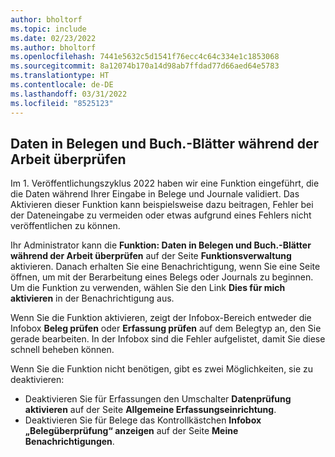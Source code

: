 ```yaml
---
author: bholtorf
ms.topic: include
ms.date: 02/23/2022
ms.author: bholtorf
ms.openlocfilehash: 7441e5632c5d1541f76ecc4c64c334e1c1853068
ms.sourcegitcommit: 8a12074b170a14d98ab7ffdad77d66aed64e5783
ms.translationtype: HT
ms.contentlocale: de-DE
ms.lasthandoff: 03/31/2022
ms.locfileid: "8525123"
---
```

## <a name="check-data-in-documents-and-journals-while-you-work"></a>Daten in Belegen und Buch.-Blätter während der Arbeit überprüfen

Im 1. Veröffentlichungszyklus 2022 haben wir eine Funktion eingeführt, die die Daten während Ihrer Eingabe in Belege und Journale validiert. Das Aktivieren dieser Funktion kann beispielsweise dazu beitragen, Fehler bei der Dateneingabe zu vermeiden oder etwas aufgrund eines Fehlers nicht veröffentlichen zu können. 

Ihr Administrator kann die **Funktion: Daten in Belegen und Buch.-Blätter während der Arbeit überprüfen** auf der Seite **Funktionsverwaltung** aktivieren. Danach erhalten Sie eine Benachrichtigung, wenn Sie eine Seite öffnen, um mit der Berarbeitung eines Belegs oder Journals zu beginnen. Um die Funktion zu verwenden, wählen Sie den Link **Dies für mich aktivieren** in der Benachrichtigung aus. 

Wenn Sie die Funktion aktivieren, zeigt der Infobox-Bereich entweder die Infobox **Beleg prüfen** oder **Erfassung prüfen** auf dem Belegtyp an, den Sie gerade bearbeiten. In der Infobox sind die Fehler aufgelistet, damit Sie diese schnell beheben können.

Wenn Sie die Funktion nicht benötigen, gibt es zwei Möglichkeiten, sie zu deaktivieren:

* Deaktivieren Sie für Erfassungen den Umschalter **Datenprüfung aktivieren** auf der Seite **Allgemeine Erfassungseinrichtung**.
* Deaktivieren Sie für Belege das Kontrollkästchen **Infobox „Belegüberprüfung“ anzeigen** auf der Seite **Meine Benachrichtigungen**.